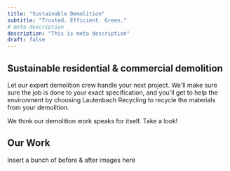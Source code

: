 ```yaml
---
title: "Sustainable Demolition"
subtitle: "Trusted. Efficient. Green."
# meta description
description: "This is meta description"
draft: false
---
```


## Sustainable residential & commercial demolition

Let our expert demolition crew handle your next project. We'll make sure sure the job is done to your exact specification, and you'll get to help the environment by choosing Lautenbach Recycling to recycle the materials from your demolition.

We think our demolition work speaks for itself. Take a look!

## Our Work

Insert a bunch of before & after images here